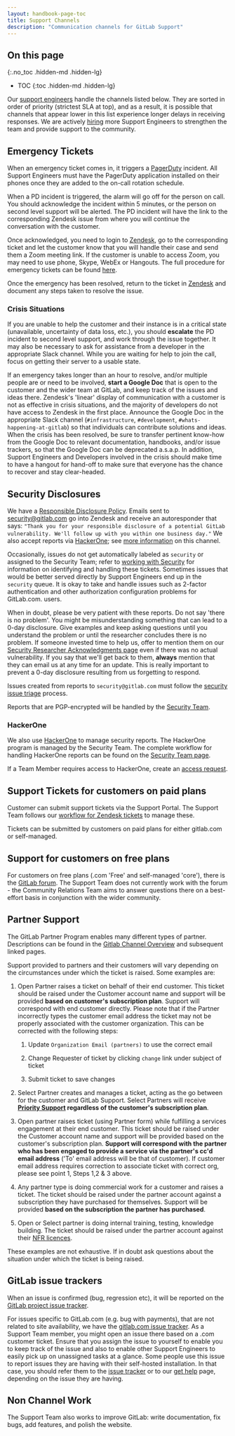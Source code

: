 ```yaml
---
layout: handbook-page-toc
title: Support Channels
description: "Communication channels for GitLab Support"
---
```


## On this page
{:.no_toc .hidden-md .hidden-lg}

- TOC
{:toc .hidden-md .hidden-lg}

Our [support engineers](/job-families/engineering/support-engineer) handle the channels listed below. They are sorted in order of priority (strictest SLA at top), and as a result, it is possible that channels that appear lower in this list experience longer delays in receiving responses. We are actively [hiring](/jobs/) more Support Engineers to strengthen the team and provide support to the community.

## Emergency Tickets

When an emergency ticket comes in, it triggers a [PagerDuty](https://gitlab.pagerduty.com) incident. All Support Engineers must have the PagerDuty application installed on their phones once they are added to the on-call rotation schedule.

When a PD incident is triggered, the alarm will go off for the person on call. You should acknowledge the incident within 5 minutes, or the person on second level support will be alerted. The PD incident will have the link to the corresponding Zendesk issue from where you will continue the conversation with the customer.

Once acknowledged, you need to login to [Zendesk](https://gitlab.Zendesk.com), go to the corresponding ticket and let the customer know that you will handle their case and send them a Zoom meeting link. If the customer is unable to access Zoom, you may need to use phone, Skype, WebEx or Hangouts.  The full procedure for emergency tickets can be found [here](/handbook/support/on-call/#pagerduty-alerts).

Once the emergency has been resolved, return to the ticket in [Zendesk](https://gitlab.Zendesk.com) and document any steps taken to resolve the issue.

### Crisis Situations

If you are unable to help the customer and their instance is in a critical state (unavailable, uncertainty of data loss, etc.), you should **escalate** the PD incident to second level support, and work through the issue together. It may also be necessary to ask for assistance from a developer in the appropriate Slack channel. While you are waiting for help to join the call, focus on getting their server to a usable state.

If an emergency takes longer than an hour to resolve, and/or multiple people are or need to be involved, **start a Google Doc** that is open to the customer and the wider team at GitLab, and keep track of the issues and ideas there. Zendesk's 'linear' display of communication with a customer is not as effective in crisis situations, and the majority of developers do not have access to Zendesk in the first place. Announce the Google Doc in the appropriate Slack channel (`#infrastructure`, `#development`, `#whats-happening-at-gitlab`) so that individuals can contribute solutions and ideas. When the crisis has been resolved, be sure to transfer pertinent know-how from the Google Doc to relevant documentation, handbooks, and/or issue trackers, so that the Google Doc can be deprecated a.s.a.p.  In addition, Support Engineers and Developers involved in the crisis should make time to have a hangout for hand-off to make sure that everyone has the chance to recover and stay clear-headed.

## Security Disclosures

We have a [Responsible Disclosure Policy](/security/disclosure/). Emails sent to security@gitlab.com go into Zendesk and receive an autoresponder that says:
`"Thank you for your responsible disclosure of a potential GitLab vulnerability. We'll follow up with you within one business day."`
We also accept reports via [HackerOne](https://hackerone.com/gitlab); see [more information](/handbook/support/channels#hackerone) on this channel.

Occasionally, issues do not get automatically labeled as `security` or assigned to the Security Team; refer to [working with Security](/handbook/support/workflows/working_with_security.html) for information on identifying and handling these tickets. Sometimes issues that would be better served directly by Support Engineers end up in the `security` queue.  It is okay to take and handle issues such as 2-factor authentication and other authorization configuration problems for GitLab.com.
users.

When in doubt, please be very patient with these reports. Do not say 'there is no problem'. You might be misunderstanding something that can lead to a 0-day disclosure. Give examples and keep asking questions until you understand the problem or until the researcher concludes there is no problem. If someone invested time to help us, offer to mention them on our [Security Researcher Acknowledgments page](/security/vulnerability-acknowledgements/) even if there was no actual vulnerability. If you say that we'll get back to them, **always** mention that they can email us at any time for an update. This is really important to prevent a 0-day disclosure resulting from us forgetting to respond.

Issues created from reports to `security@gitlab.com` must follow the [security issue triage](/handbook/engineering/security/#issue-triage) process.

Reports that are PGP-encrypted will be handled by the [Security Team](/handbook/engineering/security/#external-contact-information).

### HackerOne

We also use [HackerOne](https://hackerone.com/gitlab) to manage security reports. The HackerOne program is managed by the Security Team. The complete workflow for handling HackerOne reports can be found on the [Security Team page](/handbook/engineering/security/#hackerone-reports).

If a Team Member requires access to HackerOne, create an [access request](https://gitlab.com/gitlab-com/Team-member-epics/access-requests/-/issues/new?issuable_template=New_Access_Request).

## Support Tickets for customers on paid plans

Customer can submit support tickets via the Support Portal. The Support Team follows our [workflow for Zendesk tickets](/handbook/support/workflows) to manage these.

Tickets can be submitted by customers on paid plans for either gitlab.com or self-managed.

## Support for customers on free plans

For customers on free plans (.com 'Free' and self-managed 'core'), there is the [GitLab forum](https://forum.gitlab.com). The Support Team does not currently work with the forum - the Community Relations Team aims to answer questions there on a best-effort basis in conjunction with the wider community.

## Partner Support

The GitLab Partner Program enables many different types of partner. Descriptions can be found in the [Gitlab Channel Overview](https://about.gitlab.com/handbook/sales/channel/#channels-partner-types) and subsequent linked pages.

Support provided to partners and their customers will vary depending on the circumstances under which the ticket is raised. Some examples are:
1. Open Partner raises a ticket on behalf of their end customer. This ticket should be raised under the Customer account name and support will be provided **based on customer's subscription plan**. Support will correspond with end customer directly. Please note that if the Partner incorrectly types the customer email address the ticket may not be properly associated with the customer organization. This can be corrected with the following steps:

    1. Update `Organization Email (partners)` to use the correct email
    1. Change Requester of ticket by clicking `change` link under subject of ticket

    
    1. Submit ticket to save changes


1. Select Partner creates and manages a ticket, acting as the go between for the customer and GitLab Support. Select Partners will receive **[Priority Support](https://about.gitlab.com/support/#priority-support) regardless of the customer's subscription plan**.
1. Open partner raises ticket (using Partner form) while fulfilling a services engagement at their end customer. This ticket should be raised under the Customer account name and support will be provided based on the customer's subscription plan. **Support will correspond with the partner who has been engaged to provide a service via the partner's cc'd email address** ('To' email address will be that of customer). If customer email address requires correction to associate ticket with correct org, please see point 1,  Steps 1,2 & 3 above.
1. Any partner type is doing commercial work for a customer and raises a ticket. The ticket should be raised under the partner account against a subscription they have purchased for themselves. Support will be provided **based on the subscription the partner has purchased**.
1. Open or Select partner is doing internal training, testing, knowledge building. The ticket should be raised under the partner account against their [NFR licences](https://about.gitlab.com/handbook/resellers/#nfr-programpolicy).

These examples are not exhaustive. If in doubt ask questions about the situation under which the ticket is being raised.

## GitLab issue trackers

When an issue is confirmed (bug, regression etc), it will be reported on the [GitLab project issue tracker](https://gitlab.com/gitlab-org/gitlab/issues).

For issues specific to GitLab.com (e.g. bug with payments), that are not related to site availability, we have the [gitlab.com issue tracker](https://gitlab.com/gitlab-com/support-forum/issues). As a Support Team member, you might open an issue there based on a .com customer ticket. Ensure that you assign the issue to yourself to enable you to keep track of the issue and also to enable other Support Engineers to easily pick up on unassigned tasks at a glance. Some people use this issue to report issues they are having with their self-hosted installation. In that case, you should refer them to the [issue tracker](https://gitlab.com/gitlab-org/gitlab/issues) or to our [get help](/get-help/) page, depending on the issue they are having.

## Non Channel Work

The Support Team also works to improve GitLab: write documentation, fix bugs, add features, and polish the website.

